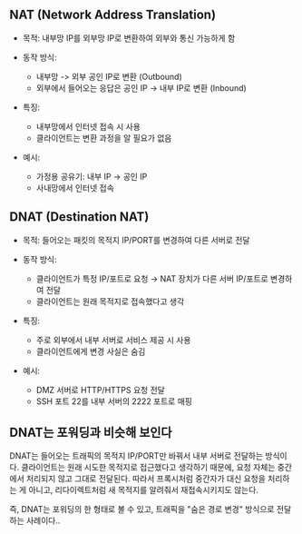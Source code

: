 ## NAT (Network Address Translation)

- 목적: 내부망 IP를 외부망 IP로 변환하여 외부와 통신 가능하게 함

- 동작 방식:
  - 내부망 -> 외부 공인 IP로 변환 (Outbound)
  - 외부에서 들어오는 응답은 공인 IP -> 내부 IP로 변환 (Inbound)

- 특징:
  - 내부망에서 인터넷 접속 시 사용
  - 클라이언트는 변환 과정을 알 필요가 없음

- 예시:
  - 가정용 공유기: 내부 IP -> 공인 IP
  - 사내망에서 인터넷 접속

## DNAT (Destination NAT)

- 목적: 들어오는 패킷의 목적지 IP/PORT를 변경하여 다른 서버로 전달

- 동작 방식:
  - 클라이언트가 특정 IP/포트로 요청 → NAT 장치가 다른 서버 IP/포트로 변경하여 전달
  - 클라이언트는 원래 목적지로 접속했다고 생각

- 특징:
  - 주로 외부에서 내부 서버로 서비스 제공 시 사용
  - 클라이언트에게 변경 사실은 숨김

- 예시:
  - DMZ 서버로 HTTP/HTTPS 요청 전달
  - SSH 포트 22를 내부 서버의 2222 포트로 매핑

## DNAT는 포워딩과 비슷해 보인다

DNAT는 들어오는 트래픽의 목적지 IP/PORT만 바꿔서 내부 서버로 전달하는 방식이다. 클라이언트는 원래 시도한 목적지로 접근했다고 생각하기 때문에, 요청 자체는 중간에서 처리되지 않고 그대로 전달된다. 따라서 프록시처럼 중간자가 대신 요청을 처리하는 게 아니고, 리다이렉트처럼 새 목적지를 알려줘서 재접속시키지도 않는다.

즉, DNAT는 포워딩의 한 형태로 볼 수 있고, 트래픽을 "숨은 경로 변경" 방식으로 전달하는 사례이다..
